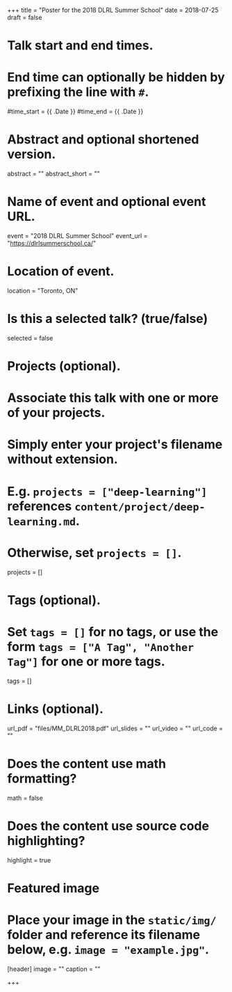 +++
title = "Poster for the 2018 DLRL Summer School"
date = 2018-07-25
draft = false

# Talk start and end times.
#   End time can optionally be hidden by prefixing the line with `#`.
#time_start = {{ .Date }}
#time_end = {{ .Date }}

# Abstract and optional shortened version.
abstract = ""
abstract_short = ""

# Name of event and optional event URL.
event = "2018 DLRL Summer School"
event_url = "https://dlrlsummerschool.ca/"

# Location of event.
location = "Toronto, ON"

# Is this a selected talk? (true/false)
selected = false

# Projects (optional).
#   Associate this talk with one or more of your projects.
#   Simply enter your project's filename without extension.
#   E.g. `projects = ["deep-learning"]` references `content/project/deep-learning.md`.
#   Otherwise, set `projects = []`.
projects = []

# Tags (optional).
#   Set `tags = []` for no tags, or use the form `tags = ["A Tag", "Another Tag"]` for one or more tags.
tags = []

# Links (optional).
url_pdf = "files/MM_DLRL2018.pdf"
url_slides = ""
url_video = ""
url_code = ""

# Does the content use math formatting?
math = false

# Does the content use source code highlighting?
highlight = true

# Featured image
# Place your image in the `static/img/` folder and reference its filename below, e.g. `image = "example.jpg"`.
[header]
image = ""
caption = ""

+++





